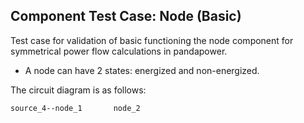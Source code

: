 <!--
SPDX-FileCopyrightText: Contributors to the Power Grid Model project <powergridmodel@lfenergy.org>

SPDX-License-Identifier: MPL-2.0
-->

## Component Test Case: Node (Basic)

Test case for validation of basic functioning the node component for symmetrical power flow calculations in pandapower. 
- A node can have 2 states: energized and non-energized.

The circuit diagram is as follows:
```
source_4--node_1       node_2
```
